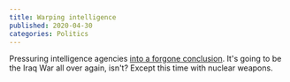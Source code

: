 ```yaml
---
title: Warping intelligence
published: 2020-04-30
categories: Politics
---
```


Pressuring intelligence agencies
<a href="https://www.nytimes.com/2020/04/30/us/politics/trump-administration-intelligence-coronavirus-china.html">into a forgone conclusion</a>.
It's going to be the Iraq War all over again, isn't?
Except this time with nuclear weapons.

